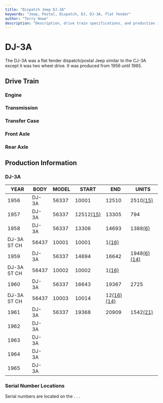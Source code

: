 ```yaml
---
title: "Dispatch Jeep DJ-3A"
keywords: "Jeep, Postal, Dispatch, DJ, DJ-3A, flat fender"
author: "Terry Howe"
description: "Description, drive train specifications, and production information for the Jeep Dispatch Jeep DJ-3A"
---
```

# DJ-3A

The DJ-3A was a flat fender dispatch/postal Jeep similar to the CJ-3A except it was two wheel drive. It was produced from 1956 until 1965.

## Drive Train

### Engine

### Transmission

### Transfer Case

### Front Axle

### Rear Axle

## Production Information

### DJ-3A

| YEAR        | BODY  | MODEL | START                     | END                                        | UNITS                                      |
|-------------|-------|-------|---------------------------|--------------------------------------------|--------------------------------------------|
| 1956        | DJ-3A | 56337 | 10001                     | 12510                                      | 2510[(15)](/history/#15)                   |
| 1957        | DJ-3A | 56337 | 12512[(15)](/history/#15) | 13305                                      | 794                                        |
| 1958        | DJ-3A | 56337 | 13306                     | 14693                                      | 1388[(6)](/history/#6)                     |
| DJ-3A ST CH | 56437 | 10001 | 10001                     | 1[(16)](/history/#16)                      |                                            |
| 1959        | DJ-3A | 56337 | 14694                     | 16642                                      | 1948[(6)](/history/#6)[(14)](/history/#14) |
| DJ-3A ST CH | 56437 | 10002 | 10002                     | 1[(16)](/history/#16)                      |                                            |
| 1960        | DJ-3A | 56337 | 16643                     | 19367                                      | 2725                                       |
| DJ-3A ST CH | 56437 | 10003 | 10014                     | 12[(16)](/history/#16)[(14)](/history/#14) |                                            |
| 1961        | DJ-3A | 56337 | 19368                     | 20909                                      | 1542[(21)](/history/#21)                   |
| 1962        | DJ-3A |       |                           |                                            |                                            |
| 1963        | DJ-3A |       |                           |                                            |                                            |
| 1964        | DJ-3A |       |                           |                                            |                                            |
| 1965        | DJ-3A |       |                           |                                            |                                            |

### Serial Number Locations

Serial numbers are located on the . . .

